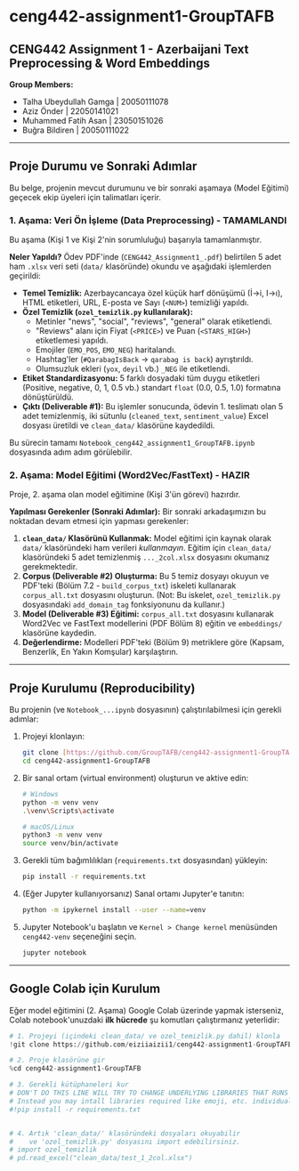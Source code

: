 # ceng442-assignment1-GroupTAFB
## CENG442 Assignment 1 - Azerbaijani Text Preprocessing & Word Embeddings

**Group Members:**
* Talha Ubeydullah Gamga | 20050111078
* Aziz Önder | 22050141021
* Muhammed Fatih Asan | 23050151026
* Buğra Bildiren | 20050111022

---

## Proje Durumu ve Sonraki Adımlar
Bu belge, projenin mevcut durumunu ve bir sonraki aşamaya (Model Eğitimi) geçecek ekip üyeleri için talimatları içerir.

### 1. Aşama: Veri Ön İşleme (Data Preprocessing) - TAMAMLANDI
Bu aşama (Kişi 1 ve Kişi 2'nin sorumluluğu) başarıyla tamamlanmıştır.

**Neler Yapıldı?** Ödev PDF'inde (`CENG442_Assignment1_.pdf`) belirtilen 5 adet ham `.xlsx` veri seti (`data/` klasöründe) okundu ve aşağıdaki işlemlerden geçirildi:

* **Temel Temizlik:** Azerbaycancaya özel küçük harf dönüşümü (İ→i, I→ı), HTML etiketleri, URL, E-posta ve Sayı (`<NUM>`) temizliği yapıldı.
* **Özel Temizlik (`ozel_temizlik.py` kullanılarak):**
    * Metinler "news", "social", "reviews", "general" olarak etiketlendi.
    * "Reviews" alanı için Fiyat (`<PRICE>`) ve Puan (`<STARS_HIGH>`) etiketlemesi yapıldı.
    * Emojiler (`EMO_POS`, `EMO_NEG`) haritalandı.
    * Hashtag'ler (`#QarabagIsBack` → `qarabag is back`) ayrıştırıldı.
    * Olumsuzluk ekleri (`yox`, `deyil` vb.) `_NEG` ile etiketlendi.
* **Etiket Standardizasyonu:** 5 farklı dosyadaki tüm duygu etiketleri (Positive, negative, 0, 1, 0.5 vb.) standart `float` (0.0, 0.5, 1.0) formatına dönüştürüldü.
* **Çıktı (Deliverable #1):** Bu işlemler sonucunda, ödevin 1. teslimatı olan 5 adet temizlenmiş, iki sütunlu (`cleaned_text`, `sentiment_value`) Excel dosyası üretildi ve `clean_data/` klasörüne kaydedildi.

Bu sürecin tamamı `Notebook_ceng442_assignment1_GroupTAFB.ipynb` dosyasında adım adım görülebilir.

### 2. Aşama: Model Eğitimi (Word2Vec/FastText) - HAZIR
Proje, 2. aşama olan model eğitimine (Kişi 3'ün görevi) hazırdır.

**Yapılması Gerekenler (Sonraki Adımlar):** Bir sonraki arkadaşımızın bu noktadan devam etmesi için yapması gerekenler:

1.  **`clean_data/` Klasörünü Kullanmak:** Model eğitimi için kaynak olarak `data/` klasöründeki ham verileri *kullanmayın*. Eğitim için `clean_data/` klasöründeki 5 adet temizlenmiş `..._2col.xlsx` dosyasını okumanız gerekmektedir.
2.  **Corpus (Deliverable #2) Oluşturma:** Bu 5 temiz dosyayı okuyun ve PDF'teki (Bölüm 7.2 - `build_corpus_txt`) iskeleti kullanarak `corpus_all.txt` dosyasını oluşturun. (Not: Bu iskelet, `ozel_temizlik.py` dosyasındaki `add_domain_tag` fonksiyonunu da kullanır.)
3.  **Model (Deliverable #3) Eğitimi:** `corpus_all.txt` dosyasını kullanarak Word2Vec ve FastText modellerini (PDF Bölüm 8) eğitin ve `embeddings/` klasörüne kaydedin.
4.  **Değerlendirme:** Modelleri PDF'teki (Bölüm 9) metriklere göre (Kapsam, Benzerlik, En Yakın Komşular) karşılaştırın.

---

## Proje Kurulumu (Reproducibility)
Bu projenin (ve `Notebook_...ipynb` dosyasının) çalıştırılabilmesi için gerekli adımlar:

1.  Projeyi klonlayın:
    ```bash
    git clone [https://github.com/GroupTAFB/ceng442-assignment1-GroupTAFB.git](https://github.com/GroupTAFB/ceng442-assignment1-GroupTAFB.git)
    cd ceng442-assignment1-GroupTAFB
    ```
2.  Bir sanal ortam (virtual environment) oluşturun ve aktive edin:
    ```bash
    # Windows
    python -m venv venv
    .\venv\Scripts\activate
    
    # macOS/Linux
    python3 -m venv venv
    source venv/bin/activate
    ```
3.  Gerekli tüm bağımlılıkları (`requirements.txt` dosyasından) yükleyin:
    ```bash
    pip install -r requirements.txt
    ```
4.  (Eğer Jupyter kullanıyorsanız) Sanal ortamı Jupyter'e tanıtın:
    ```bash
    python -m ipykernel install --user --name=venv
    ```
5.  Jupyter Notebook'u başlatın ve `Kernel > Change kernel` menüsünden `ceng442-venv` seçeneğini seçin.
    ```bash
    jupyter notebook
    ```

---

## Google Colab için Kurulum
Eğer model eğitimini (2. Aşama) Google Colab üzerinde yapmak isterseniz, Colab notebook'unuzdaki **ilk hücrede** şu komutları çalıştırmanız yeterlidir:

```python
# 1. Projeyi (içindeki clean_data/ ve ozel_temizlik.py dahil) klonla
!git clone https://github.com/eiziiaizii1/ceng442-assignment1-GroupTAFB.git

# 2. Proje klasörüne gir
%cd ceng442-assignment1-GroupTAFB

# 3. Gerekli kütüphaneleri kur
# DON'T DO THIS LINE WILL TRY TO CHANGE UNDERLYING LIBRARIES THAT RUNS THE COLAB ITSELF
# Instead you may intall libraries required like emoji, etc. individually
#!pip install -r requirements.txt


# 4. Artık 'clean_data/' klasöründeki dosyaları okuyabilir
#    ve 'ozel_temizlik.py' dosyasını import edebilirsiniz.
# import ozel_temizlik
# pd.read_excel("clean_data/test_1_2col.xlsx")
